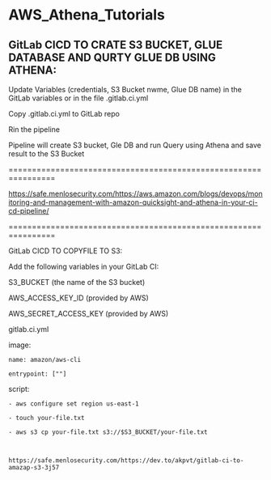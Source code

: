 # AWS_Athena_Tutorials

## GitLab CICD TO CRATE S3 BUCKET, GLUE DATABASE AND QURTY GLUE DB USING ATHENA:

Update Variables (credentials, S3 Bucket nwme, Glue DB name) in the GitLab variables or in the file .gitlab.ci.yml

Copy .gitlab.ci.yml to GitLab repo

Rin the pipeline

Pipeline will create S3 bucket, Gle DB and run Query using Athena and save result to the S3 Bucket




================================================================

https://safe.menlosecurity.com/https://aws.amazon.com/blogs/devops/monitoring-and-management-with-amazon-quicksight-and-athena-in-your-ci-cd-pipeline/

================================================================

GitLab CICD TO COPYFILE TO S3:

Add the following variables in your GitLab CI:

S3_BUCKET (the name of the S3 bucket)

AWS_ACCESS_KEY_ID (provided by AWS)

AWS_SECRET_ACCESS_KEY (provided by AWS)

gitlab.ci.yml

  image:
  
    name: amazon/aws-cli
    
    entrypoint: [""]
    
  script:
  
    - aws configure set region us-east-1
    
    - touch your-file.txt
    
    - aws s3 cp your-file.txt s3://$S3_BUCKET/your-file.txt



    https://safe.menlosecurity.com/https://dev.to/akpvt/gitlab-ci-to-amazap-s3-3j57
    
